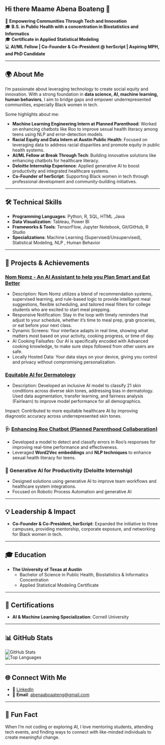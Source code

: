 ## Hi there Maame Abena Boateng 👋
 
🌟 **Empowering Communities Through Tech and Innovation**  
🎓 **B.S. in Public Health with a concentration in Biostatistics and Informatics**  
🎓 **Certificate in Applied Statistical Modeling**  
💻 **AI/ML Fellow | Co-Founder & Co-President @ herScript | Aspiring MPH, and PhD Candidate**  

---

## 🌍 About Me
I’m passionate about leveraging technology to create social equity and innovation. With a strong foundation in **data science, AI, machine learning, human behaviors**, I aim to bridge gaps and empower underrepresented communities, especially Black women in tech.

Some highlights about me:
- **Machine Learning Engineering Intern at Planned Parenthood**: Worked on enhancing chatbots like Roo to improve sexual health literacy among teens using NLP and error-detection models.
- **Racial Equity and Data Intern at Austin Public Health**: Focused on leveraging data to address racial disparities and promote equity in public health systems.
- **AI/ML Fellow at Break Through Tech**: Building innovative solutions like enhancing chatbots for healthcare literacy.
- **Deloitte Internship Experience**: Applied generative AI to boost productivity and integrated healthcare systems.
- **Co-Founder of herScript**: Supporting Black women in tech through professional development and community-building initiatives.


---

## 🛠️ Technical Skills
- **Programming Languages**: Python, R, SQL, HTML ,Java 
- **Data Visualization**: Tableau, Power BI  
- **Frameworks & Tools**: TensorFlow, Jupyter Notebook, Git/GitHub, R Studio  
- **Specializations**: Machine Learning (Supervised/Unsupervised), Statistical Modeling, NLP , Human Behavior 

---

## 🚀 Projects & Achievements

### **[Nom Nomz - An AI Assistant to help you Plan Smart and Eat Better]()**

- Description: Nom Nomz utilizes a blend of recommendation systems, supervised learning, and rule-based logic to provide intelligent meal suggestions, flexible scheduling, and tailored meal filters for college students who are excited to start meal prepping.
- Responsive Notification: Stay in the loop with timely reminders that adjust to your schedule, whether it’s time to meal prep, grab groceries, or eat before your next class.
- Dynamic Screens: Your interface adapts in real time, showing what matters most based on your activity, cooking progress, or time of day.
- AI Cooking Failsafes: Our AI is specifically encoded with Advanced cooking knowledge, to make sure steps followed from other users are safe.
- Locally Hosted Data: Your data stays on your device, giving you control and privacy without compromising personalization.


### **[Equitable AI for Dermatology](https://github.com/Shahed4/AJL-Team-SPF)**
- Description: Developed an inclusive AI model to classify 21 skin conditions across diverse skin tones, addressing bias in dermatology. Used data augmentation, transfer learning, and fairness analysis (Fairlearn) to improve model performance for all demographics.

Impact: Contributed to more equitable healthcare AI by improving diagnostic accuracy across underrepresented skin tones.

### 🩺 **[Enhancing Roo Chatbot (Planned Parenthood Collaboration)](https://github.com/abenaoboateng/Classification-of-Misfires-for-Chatbot-)** 
- Developed a model to detect and classify errors in Roo’s responses for improving real-time performance and effectiveness.  
- Leveraged **Word2Vec embeddings** and **NLP techniques** to enhance sexual health literacy for teens.  

### 🤖 **Generative AI for Productivity** (Deloitte Internship)  
- Designed solutions using generative AI to improve team workflows and healthcare system integrations.  
- Focused on Robotic Process Automation and generative AI

---

## 💡 Leadership & Impact
- **Co-Founder & Co-President, herScript**: Expanded the initiative to three campuses, providing mentorship, corporate exposure, and networking for Black women in tech.  

---

## 🎓 Education
- **The University of Texas at Austin**  
  - Bachelor of Science in Public Health, Biostatistics & Informatics Concentration  
  - Applied Statistical Modeling Certificate  

---

## 🌟 Certifications
- **AI & Machine Learning Specialization**: Cornell University


---

## 📊 GitHub Stats  
![GitHub Stats](https://github-readme-stats.vercel.app/api?username=maameboateng&show_icons=true&theme=radical)  
![Top Languages](https://github-readme-stats.vercel.app/api/top-langs/?username=maameboateng&layout=compact&theme=radical)

---

## 🌐 Connect With Me  
- 💼 [LinkedIn](https://www.linkedin.com/in/maame-abena-boateng/)  
- 📧 **Email**: [abenaaboaateng@gmail.com](mailto:abenaaboaateng@gmail.com)  


---

## 🎉 Fun Fact  
When I’m not coding or exploring AI, I love mentoring students, attending tech events, and finding ways to connect with like-minded individuals to create meaningful change.

